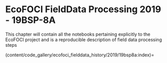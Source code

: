 # EcoFOCI FieldData Processing 2019 - 19BSP-8A

This chapter will contain all the notebooks pertaining explicitly to the EcoFOCI project and is a reproducible description of field data processing steps

(content/code_gallery/ecofoci_fielddata_history/2019/19bsp8a:index)=